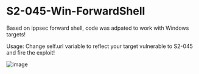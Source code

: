 # S2-045-Win-ForwardShell

Based on ippsec forward shell, code was adpated to work with Windows targets!

Usage: Change self.url variable to reflect your target vulnerable to S2-045 and fire the exploit!

 ![image](https://user-images.githubusercontent.com/56730389/118572698-6e918380-b757-11eb-99a5-255a25a18de0.png)



